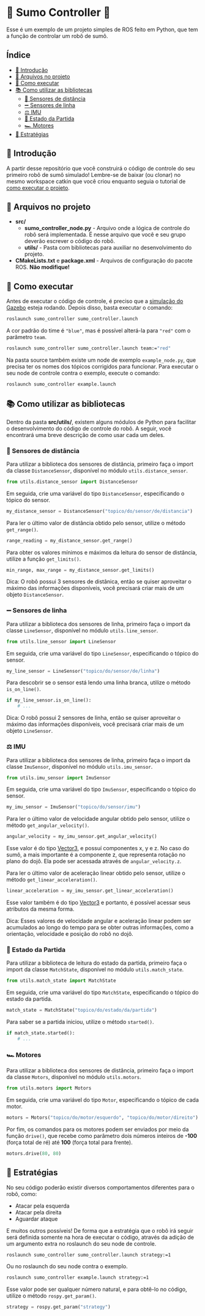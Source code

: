 # 🤼 Sumo Controller 🤖

Esse é um exemplo de um projeto simples de ROS feito em Python, que tem a função de controlar um robô de sumô.

## Índice<!-- omit in toc -->

- [🎈 Introdução](#-introdução)
- [📂 Arquivos no projeto](#-arquivos-no-projeto)
- [🔨 Como executar](#-como-executar)
- [📚 Como utilizar as bibliotecas](#-como-utilizar-as-bibliotecas)
  - [🔦 Sensores de distância](#-sensores-de-distância)
  - [➖ Sensores de linha](#-sensores-de-linha)
  - [⚖️ IMU](#-imu)
  - [🚦 Estado da Partida](#-estado-da-partida)
  - [🏎️ Motores](#️-motores)
- [📖 Estratégias](#-estratégias)

## 🎈 Introdução

A partir desse repositório que você construirá o código de controle do seu primeiro robô de sumô simulado! Lembre-se de baixar (ou clonar) no mesmo workspace catkin que você criou enquanto seguia o tutorial de [como executar o projeto](https://thunderatz.github.io/ROSGazeboGuide/HowToRun/README.html).

## 📂 Arquivos no projeto

- **src/**
  - **sumo_controller_node.py** - Arquivo onde a lógica de controle do robô será implementada. É nesse arquivo que você e seu grupo deverão escrever o código do robô.
  - **utils/** - Pasta com bibliotecas para auxiliar no desenvolvimento do projeto.
- **CMakeLists.txt** e **package.xml** - Arquivos de configuração do pacote ROS. **Não modifique!**

## 🔨 Como executar

Antes de executar o código de controle, é preciso que a [simulação do Gazebo](https://github.com/ps-thunderatz/sumo_simulation) esteja rodando. Depois disso, basta executar o comando:

```bash
roslaunch sumo_controller sumo_controller.launch
```

A cor padrão do time é `"blue"`, mas é possível alterá-la para `"red"` com o parâmetro `team`.

```bash
roslaunch sumo_controller sumo_controller.launch team:="red"
```

Na pasta source também existe um node de exemplo `example_node.py`, que precisa ter os nomes dos tópicos corrigidos para funcionar. Para executar o seu node de controle contra o exemplo, execute o comando:

```bash
roslaunch sumo_controller example.launch
```

## 📚 Como utilizar as bibliotecas

Dentro da pasta **src/utils/**, existem alguns módulos de Python para facilitar o desenvolvimento do código de controle do robô. A seguir, você encontrará uma breve descrição de como usar cada um deles.

### 🔦 Sensores de distância

Para utilizar a biblioteca dos sensores de distância, primeiro faça o import da classe `DistanceSensor`, disponível no módulo `utils.distance_sensor`.

```python
from utils.distance_sensor import DistanceSensor
```

Em seguida, crie uma variável do tipo `DistanceSensor`, especificando o tópico do sensor.

```python
my_distance_sensor = DistanceSensor("topico/do/sensor/de/distancia")
```

Para ler o último valor de distância obtido pelo sensor, utilize o método `get_range()`.

```python
range_reading = my_distance_sensor.get_range()
```

Para obter os valores mínimos e máximos da leitura do sensor de distância, utilize a função `get_limits()`.

```python
min_range, max_range = my_distance_sensor.get_limits()
```

Dica: O robô possui 3 sensores de distânica, então se quiser aproveitar o máximo das informações disponíveis, você precisará criar mais de um objeto `DistanceSensor`.

### ➖ Sensores de linha

Para utilizar a biblioteca dos sensores de linha, primeiro faça o import da classe `LineSensor`, disponível no módulo `utils.line_sensor`.

```python
from utils.line_sensor import LineSensor
```

Em seguida, crie uma variável do tipo `LineSensor`, especificando o tópico do sensor.

```python
my_line_sensor = LineSensor("topico/do/sensor/de/linha")
```

Para descobrir se o sensor está lendo uma linha branca, utilize o método `is_on_line()`.

```python
if my_line_sensor.is_on_line():
    # ...
```

Dica: O robô possui 2 sensores de linha, então se quiser aproveitar o máximo das informações disponíveis, você precisará criar mais de um objeto `LineSensor`.

### ⚖️ IMU

Para utilizar a biblioteca dos sensores de linha, primeiro faça o import da classe `ImuSensor`, disponível no módulo `utils.imu_sensor`.

```python
from utils.imu_sensor import ImuSensor
```

Em seguida, crie uma variável do tipo `ImuSensor`, especificando o tópico do sensor.

```python
my_imu_sensor = ImuSensor("topico/do/sensor/imu")
```

Para ler o último valor de velocidade angular obtido pelo sensor, utilize o método `get_angular_velocity()`.

```python
angular_velocity = my_imu_sensor.get_angular_velocity()
```

Esse valor é do tipo [Vector3](http://docs.ros.org/en/noetic/api/geometry_msgs/html/msg/Vector3.html), e possuí componentes x, y e z. No caso do sumô, a mais importante é a componente z, que representa rotação no plano do dojô. Ela pode ser acessada através de `angular_velocity.z`.


Para ler o último valor de aceleração linear obtido pelo sensor, utilize o método `get_linear_acceleration()`.

```python
linear_acceleration = my_imu_sensor.get_linear_acceleration()
```

Esse valor também é do tipo [Vector3](http://docs.ros.org/en/noetic/api/geometry_msgs/html/msg/Vector3.html) e portanto, é possível acessar seus atributos da mesma forma.

Dica: Esses valores de velocidade angular e aceleração linear podem ser acumulados ao longo do tempo para se obter outras informações, como a orientação, velocidade e posição do robô no dojô.

### 🚦 Estado da Partida

Para utilizar a biblioteca de leitura do estado da partida, primeiro faça o import da classe `MatchState`, disponível no módulo `utils.match_state`.

```python
from utils.match_state import MatchState
```

Em seguida, crie uma variável do tipo `MatchState`, especificando o tópico do estado da partida.

```python
match_state = MatchState("topico/do/estado/da/partida")
```

Para saber se a partida iniciou, utilize o método `started()`.

```python
if match_state.started():
    # ...
```

### 🏎️ Motores

Para utilizar a biblioteca dos sensores de distância, primeiro faça o import da classe `Motors`, disponível no módulo `utils.motors`.

```python
from utils.motors import Motors
```

Em seguida, crie uma variável do tipo `Motor`, especificando o tópico de cada motor.

```python
motors = Motors("topico/do/motor/esquerdo", "topico/do/motor/direito")
```

Por fim, os comandos para os motores podem ser enviados por meio da função `drive()`, que recebe como parâmetro dois números inteiros de **-100** (força total de ré) até **100** (força total para frente).

```python
motors.drive(80, 80)
```

## 📖 Estratégias

No seu código poderão existir diversos comportamentos diferentes para o robô, como: 
- Atacar pela esquerda
- Atacar pela direita
- Aguardar ataque

E muitos outros possíveis! De forma que a estratégia que o robô irá seguir será definida somente na hora de executar o código, através da adição de um argumento extra no roslaunch do seu node de controle.

```bash
roslaunch sumo_controller sumo_controller.launch strategy:=1
```

Ou no roslaunch do seu node contra o exemplo.

```bash
roslaunch sumo_controller example.launch strategy:=1
```

Esse valor pode ser qualquer número natural, e para obtê-lo no código, utilize o método `rospy.get_param()`.

```python
strategy = rospy.get_param("strategy")
```
